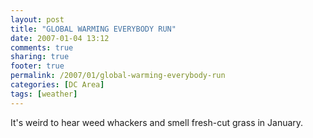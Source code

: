```yaml
---
layout: post
title: "GLOBAL WARMING EVERYBODY RUN"
date: 2007-01-04 13:12
comments: true
sharing: true
footer: true
permalink: /2007/01/global-warming-everybody-run
categories: [DC Area]
tags: [weather]
---
```

It's weird to hear weed whackers and smell fresh-cut grass in January.
